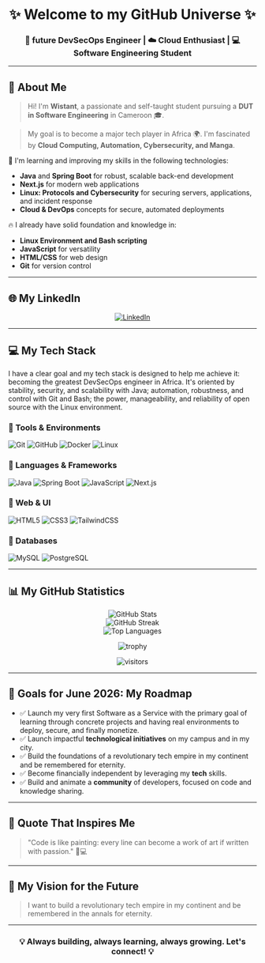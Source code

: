 <div align="center">
  <h1>✨ Welcome to my GitHub Universe ✨</h1>
  <h3>🚀 future DevSecOps Engineer | ☁️ Cloud Enthusiast | 💻 Software Engineering Student</h3>
</div>

---

## 🌟 About Me

> Hi! I'm **Wistant**, a passionate and self-taught student pursuing a **DUT in Software Engineering** in Cameroon 🎓.

> My goal is to become a major tech player in Africa 🌍. I'm fascinated by **Cloud Computing, Automation, Cybersecurity, and Manga**.

🚀 I'm learning and improving my skills in the following technologies:

* **Java** and **Spring Boot** for robust, scalable back-end development
* **Next.js** for modern web applications
* **Linux: Protocols and Cybersecurity** for securing servers, applications, and incident response
* **Cloud & DevOps** concepts for secure, automated deployments

🔥 I already have solid foundation and knowledge in:

* **Linux Environment and Bash scripting**
* **JavaScript** for versatility
* **HTML/CSS** for web design
* **Git** for version control

---

## 🌐 My LinkedIn

<p align="center">
  <a href="https://linkedin.com/in/wistantkode" target="_blank">
    <img src="https://img.shields.io/badge/LinkedIn-%230077B5.svg?logo=linkedin&logoColor=white" alt="LinkedIn"/>
  </a>
</p>

---

## 💻 My Tech Stack

I have a clear goal and my tech stack is designed to help me achieve it: becoming the greatest DevSecOps engineer in Africa. It's oriented by stability, security, and scalability with Java; automation, robustness, and control with Git and Bash; the power, manageability, and reliability of open source with the Linux environment.

### 🔹 Tools & Environments

![Git](https://img.shields.io/badge/git-%23F05033.svg?style=for-the-badge&logo=git&logoColor=white) 
![GitHub](https://img.shields.io/badge/github-%23121011.svg?style=for-the-badge&logo=github&logoColor=white)
![Docker](https://img.shields.io/badge/docker-%230db7ed.svg?style=for-the-badge&logo=docker&logoColor=white)
![Linux](https://img.shields.io/badge/linux-%23FCC624.svg?style=for-the-badge&logo=linux&logoColor=black)

### 🔹 Languages & Frameworks

![Java](https://img.shields.io/badge/java-%23ED8B00.svg?style=for-the-badge&logo=openjdk&logoColor=white)
![Spring Boot](https://img.shields.io/badge/springboot-%236DB33F.svg?style=for-the-badge&logo=springboot&logoColor=white)
![JavaScript](https://img.shields.io/badge/javascript-%23323330.svg?style=for-the-badge&logo=javascript&logoColor=%23F7DF1E)
![Next.js](https://img.shields.io/badge/next.js-%23000000.svg?style=for-the-badge&logo=nextdotjs&logoColor=white)

### 🔹 Web & UI

![HTML5](https://img.shields.io/badge/html5-%23E34F26.svg?style=for-the-badge&logo=html5&logoColor=white)
![CSS3](https://img.shields.io/badge/css3-%231572B6.svg?style=for-the-badge&logo=css3&logoColor=white)
![TailwindCSS](https://img.shields.io/badge/tailwindcss-%2338B2AC.svg?style=for-the-badge&logo=tailwind-css&logoColor=white)

### 🔹 Databases

![MySQL](https://img.shields.io/badge/mysql-%2300f.svg?style=for-the-badge&logo=mysql&logoColor=white)
![PostgreSQL](https://img.shields.io/badge/postgresql-%23316192.svg?style=for-the-badge&logo=postgresql&logoColor=white)

---

## 📊 My GitHub Statistics

<div align="center">
  
  <img src="https://github-readme-stats.vercel.app/api?username=wistantkode&theme=radical&show_icons=true" alt="GitHub Stats"/>
  <br/>
  <img src="https://streak-stats.demolab.com?user=wistantkode&theme=radical&hide_border=false" alt="GitHub Streak"/>
  <br/>
  <img src="https://github-readme-stats.vercel.app/api/top-langs/?username=wistantkode&layout=compact&theme=radical" alt="Top Languages"/>

  ![trophy](https://github-profile-trophy.vercel.app/?username=wistantkode&theme=radical&no-frame=true&no-bg=true&margin-w=15)

  ![visitors](https://visitor-badge.laobi.icu/badge?page_id=wistantkode.wistantkode)

</div>

---

## 🚀 Goals for June 2026: My Roadmap

* ✅ Launch my very first Software as a Service with the primary goal of learning through concrete projects and having real environments to deploy, secure, and finally monetize.
* ✅ Launch impactful **technological initiatives** on my campus and in my city.
* ✅ Build the foundations of a revolutionary tech empire in my continent and be remembered for eternity.
* ✅ Become financially independent by leveraging my **tech** skills.
* ✅ Build and animate a **community** of developers, focused on code and knowledge sharing.

---

## 📖 Quote That Inspires Me

> "Code is like painting: every line can become a work of art if written with passion." 🎨💻

---

## 🎯 My Vision for the Future

> I want to build a revolutionary tech empire in my continent and be remembered in the annals for eternity.

---

<div align="center">
  <h3>💡 Always building, always learning, always growing. Let's connect! 💡</h3>
</div>
